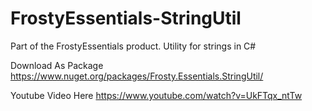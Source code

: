 # FrostyEssentials-StringUtil
Part of the FrostyEssentials product. Utility for strings in C#

Download As Package https://www.nuget.org/packages/Frosty.Essentials.StringUtil/

Youtube Video Here https://www.youtube.com/watch?v=UkFTqx_ntTw
